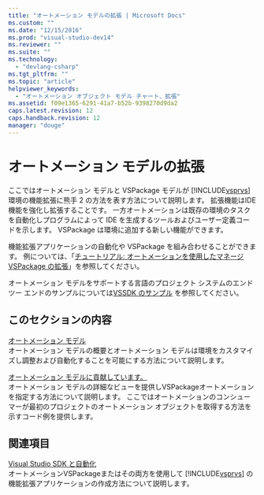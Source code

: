 ```yaml
---
title: "オートメーション モデルの拡張 | Microsoft Docs"
ms.custom: ""
ms.date: "12/15/2016"
ms.prod: "visual-studio-dev14"
ms.reviewer: ""
ms.suite: ""
ms.technology: 
  - "devlang-csharp"
ms.tgt_pltfrm: ""
ms.topic: "article"
helpviewer_keywords: 
  - "オートメーション オブジェクト モデル チャート、拡張"
ms.assetid: f09e1365-6291-41a7-b52b-9398270d9da2
caps.latest.revision: 12
caps.handback.revision: 12
manager: "douge"
---
```

# オートメーション モデルの拡張
ここではオートメーション モデルと VSPackage モデルが [!INCLUDE[vsprvs](../assembler/masm/includes/vsprvs_md.md)] 環境の機能拡張に熊手 2 の方法を表す方法について説明します。  拡張機能はIDE 機能を強化し拡張することです。  一方オートメーションは既存の環境のタスクを自動化しプログラムによって IDE を生成するツールおよびユーザー定義コードを示します。  VSPackage は環境に追加する新しい機能ができます。  
  
 機能拡張アプリケーションの自動化や VSPackage を組み合わせることができます。  例については、「[チュートリアル: オートメーションを使用したマネージ VSPackage の拡張](../misc/walkthrough-extending-managed-vspackages-by-using-automation.md)」を参照してください。  
  
 オートメーション モデルをサポートする言語のプロジェクト システムのエンド ツー エンドのサンプルについては[VSSDK のサンプル](../misc/vssdk-samples.md) を参照してください。  
  
## このセクションの内容  
 [オートメーション モデル](../Topic/Automation%20Model.md)  
 オートメーション モデルの概要とオートメーション モデルは環境をカスタマイズし調整および自動化することを可能にする方法について説明します。  
  
 [オートメーション モデルに貢献しています。](../Topic/Contributing%20to%20the%20Automation%20Model.md)  
 オートメーション モデルの詳細なビューを提供しVSPackageオートメーションを指定する方法について説明します。  ここではオートメーションのコンシューマーが最初のプロジェクトのオートメーション オブジェクトを取得する方法を示すコード例を提供します。  
  
## 関連項目  
 [Visual Studio SDK と自動化](../Topic/Visual%20Studio%20SDK%20and%20Automation.md)  
 オートメーションVSPackageまたはその両方を使用して [!INCLUDE[vsprvs](../assembler/masm/includes/vsprvs_md.md)] の機能拡張アプリケーションの作成方法について説明します。